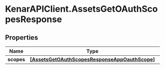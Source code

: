 # KenarAPIClient.AssetsGetOAuthScopesResponse

## Properties

Name | Type | Description | Notes
------------ | ------------- | ------------- | -------------
**scopes** | [**[AssetsGetOAuthScopesResponseAppOauthScope]**](AssetsGetOAuthScopesResponseAppOauthScope.md) |  | [optional] 


